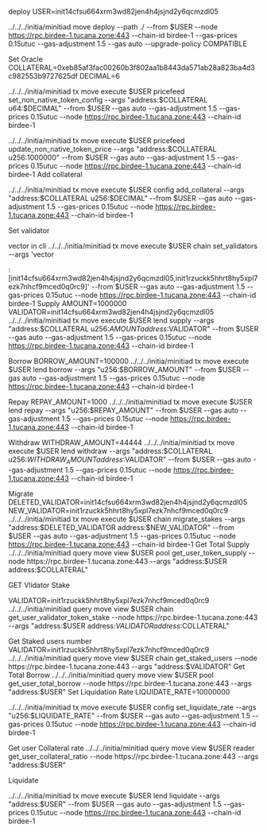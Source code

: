 

deploy USER=init14cfsu664xrm3wd82jen4h4jsjnd2y6qcmzdl05

../../../initia/minitiad move deploy --path ./ --from $USER --node https://rpc.birdee-1.tucana.zone:443 --chain-id birdee-1 --gas-prices 0.15utuc --gas-adjustment 1.5 --gas auto --upgrade-policy COMPATIBLE

Set Oracle COLLATERAL=0xeb85af3fac00260b3f802aa1b8443da571ab28a823ba4d3c982553b9727625df DECIMAL=6

../../../initia/minitiad tx move execute $USER pricefeed set_non_native_token_config --args "address:$COLLATERAL u64:$DECIMAL" --from $USER --gas auto --gas-adjustment 1.5 --gas-prices 0.15utuc --node https://rpc.birdee-1.tucana.zone:443 --chain-id birdee-1

../../../initia/minitiad tx move execute $USER pricefeed update_non_native_token_price --args "address:$COLLATERAL u256:1000000" --from $USER --gas auto --gas-adjustment 1.5 --gas-prices 0.15utuc --node https://rpc.birdee-1.tucana.zone:443 --chain-id birdee-1 Add collateral

../../../initia/minitiad tx move execute $USER config add_collateral --args "address:$COLLATERAL u256:$DECIMAL" --from $USER --gas auto --gas-adjustment 1.5 --gas-prices 0.15utuc --node https://rpc.birdee-1.tucana.zone:443 --chain-id birdee-1

Set validator

vector in cli ../../../initia/minitiad tx move execute $USER chain set_validators --args 'vector

:[init14cfsu664xrm3wd82jen4h4jsjnd2y6qcmzdl05,init1rzuckk5hhrt8hy5xpl7ezk7nhcf9mced0q0rc9]' --from $USER --gas auto --gas-adjustment 1.5 --gas-prices 0.15utuc --node https://rpc.birdee-1.tucana.zone:443 --chain-id birdee-1
Supply AMOUNT=1000000 VALIDATOR=init14cfsu664xrm3wd82jen4h4jsjnd2y6qcmzdl05 ../../../initia/minitiad tx move execute $USER lend supply --args "address:$COLLATERAL u256:$AMOUNT address:$VALIDATOR" --from $USER --gas auto --gas-adjustment 1.5 --gas-prices 0.15utuc --node https://rpc.birdee-1.tucana.zone:443 --chain-id birdee-1

Borrow BORROW_AMOUNT=100000 ../../../initia/minitiad tx move execute $USER lend borrow --args "u256:$BORROW_AMOUNT" --from $USER --gas auto --gas-adjustment 1.5 --gas-prices 0.15utuc --node https://rpc.birdee-1.tucana.zone:443 --chain-id birdee-1

Repay REPAY_AMOUNT=1000 ../../../initia/minitiad tx move execute $USER lend repay --args "u256:$REPAY_AMOUNT" --from $USER --gas auto --gas-adjustment 1.5 --gas-prices 0.15utuc --node https://rpc.birdee-1.tucana.zone:443 --chain-id birdee-1

Withdraw WITHDRAW_AMOUNT=44444 ../../../initia/minitiad tx move execute $USER lend withdraw --args "address:$COLLATERAL u256:$WITHDRAW_AMOUNT address:$VALIDATOR" --from $USER --gas auto --gas-adjustment 1.5 --gas-prices 0.15utuc --node https://rpc.birdee-1.tucana.zone:443 --chain-id birdee-1

Migrate DELETED_VALIDATOR=init14cfsu664xrm3wd82jen4h4jsjnd2y6qcmzdl05 NEW_VALIDATOR=init1rzuckk5hhrt8hy5xpl7ezk7nhcf9mced0q0rc9 ../../../initia/minitiad tx move execute $USER chain migrate_stakes --args "address:$DELETED_VALIDATOR address:$NEW_VALIDATOR" --from $USER --gas auto --gas-adjustment 1.5 --gas-prices 0.15utuc --node https://rpc.birdee-1.tucana.zone:443 --chain-id birdee-1 Get Total Supply ../../../initia/minitiad query move view $USER pool get_user_token_supply --node https://rpc.birdee-1.tucana.zone:443 --args "address:$USER address:$COLLATERAL"

GET Vlidator Stake

VALIDATOR=init1rzuckk5hhrt8hy5xpl7ezk7nhcf9mced0q0rc9 ../../../initia/minitiad query move view $USER chain get_user_validator_token_stake --node https://rpc.birdee-1.tucana.zone:443 --args "address:$USER address:$VALIDATOR address:$COLLATERAL"

Get Staked users number VALIDATOR=init1rzuckk5hhrt8hy5xpl7ezk7nhcf9mced0q0rc9 ../../../initia/minitiad query move view $USER chain get_staked_users --node https://rpc.birdee-1.tucana.zone:443 --args "address:$VALIDATOR" Get Total Borrow ../../../initia/minitiad query move view $USER pool get_user_total_borrow --node https://rpc.birdee-1.tucana.zone:443 --args "address:$USER" Set Liquidation Rate LIQUIDATE_RATE=10000000

../../../initia/minitiad tx move execute $USER config set_liquidate_rate --args "u256:$LIQUIDATE_RATE" --from $USER --gas auto --gas-adjustment 1.5 --gas-prices 0.15utuc --node https://rpc.birdee-1.tucana.zone:443 --chain-id birdee-1

Get user Collateral rate ../../../initia/minitiad query move view $USER reader get_user_collateral_ratio --node https://rpc.birdee-1.tucana.zone:443 --args "address:$USER"

Liquidate

../../../initia/minitiad tx move execute $USER lend liquidate --args "address:$USER" --from $USER --gas auto --gas-adjustment 1.5 --gas-prices 0.15utuc --node https://rpc.birdee-1.tucana.zone:443 --chain-id birdee-1